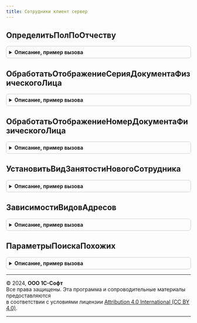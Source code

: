 ```yaml
---
title: Сотрудники клиент сервер
---
```



## ОпределитьПолПоОтчеству
<details style="margin: 1em 0; padding: 0.5em; border: 1px solid #ccc; border-radius: 6px;">

<summary style="font-weight: bold; cursor: pointer;">Описание, пример вызова</summary>

```bsl

// Функция определяет пол физлица по его отчеству.
// Параметр:
// 		ОтчествоРаботника - отчество работника.
//
Функция ОпределитьПолПоОтчеству(ОтчествоРаботника) Экспорт
```

Пример вызова
```bsl
Результат = СотрудникиКлиентСервер.ОпределитьПолПоОтчеству(ОтчествоРаботника) 
```
</details>

## ОбработатьОтображениеСерияДокументаФизическогоЛица
<details style="margin: 1em 0; padding: 0.5em; border: 1px solid #ccc; border-radius: 6px;">

<summary style="font-weight: bold; cursor: pointer;">Описание, пример вызова</summary>

```bsl

Процедура ОбработатьОтображениеСерияДокументаФизическогоЛица(ВидДокумента, Серия ,Элемент, Форма) Экспорт
```

Пример вызова
```bsl
СотрудникиКлиентСервер.ОбработатьОтображениеСерияДокументаФизическогоЛица(ВидДокумента, Серия, Элемент, Форма) 
```
</details>

## ОбработатьОтображениеНомерДокументаФизическогоЛица
<details style="margin: 1em 0; padding: 0.5em; border: 1px solid #ccc; border-radius: 6px;">

<summary style="font-weight: bold; cursor: pointer;">Описание, пример вызова</summary>

```bsl

Процедура ОбработатьОтображениеНомерДокументаФизическогоЛица(ВидДокумента, Номер ,Элемент, Форма) Экспорт
```

Пример вызова
```bsl
СотрудникиКлиентСервер.ОбработатьОтображениеНомерДокументаФизическогоЛица(ВидДокумента, Номер, Элемент, Форма) 
```
</details>

## УстановитьВидЗанятостиНовогоСотрудника
<details style="margin: 1em 0; padding: 0.5em; border: 1px solid #ccc; border-radius: 6px;">

<summary style="font-weight: bold; cursor: pointer;">Описание, пример вызова</summary>

```bsl

Процедура УстановитьВидЗанятостиНовогоСотрудника(Форма) Экспорт
```

Пример вызова
```bsl
СотрудникиКлиентСервер.УстановитьВидЗанятостиНовогоСотрудника(Форма) 
```
</details>

## ЗависимостиВидовАдресов
<details style="margin: 1em 0; padding: 0.5em; border: 1px solid #ccc; border-radius: 6px;">

<summary style="font-weight: bold; cursor: pointer;">Описание, пример вызова</summary>

```bsl

Функция ЗависимостиВидовАдресов() Экспорт
```

Пример вызова
```bsl
Результат = СотрудникиКлиентСервер.ЗависимостиВидовАдресов() 
```
</details>

## ПараметрыПоискаПохожих
<details style="margin: 1em 0; padding: 0.5em; border: 1px solid #ccc; border-radius: 6px;">

<summary style="font-weight: bold; cursor: pointer;">Описание, пример вызова</summary>

```bsl

// Возвращает структуру параметров поиска похожих физических лиц.
//
// Возвращаемое значение:
//  Структура:
//   * Ссылка - СправочникСсылка.ФизическиеЛица -
//   * Фамилия - Строка -
//   * Имя - Строка -
//   * Отчество - Строка -
//   * УточнениеНаименования - Строка -
//   * Телефон - Строка -
//   * EMail - Строка -
//	 * ФИОПолностью - Булево - проверять полное совпадение ФИО (и возможно уточнения).
//	 * ТочноеСовпадение - Булево- полное совпадение фамилии, имени и отчества.
//	 * ОбязательноЗаполненноеФИО - Булево - если Истина, то поиск будет выполняться только при заполненном ФИО.
Функция ПараметрыПоискаПохожих() Экспорт
```

Пример вызова
```bsl
Результат = СотрудникиКлиентСервер.ПараметрыПоискаПохожих() 
```
</details>

---

© 2024, **ООО 1С-Софт**  
Все права защищены. Эта программа и сопроводительные материалы предоставляются  
в соответствии с условиями лицензии [Attribution 4.0 International (CC BY 4.0)](https://creativecommons.org/licenses/by/4.0/legalcode).

---
